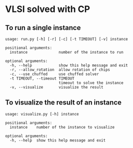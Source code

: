 # VLSI solved with CP

## To run a single instance

```
usage: run.py [-h] [-r] [-c] [-t TIMEOUT] [-v] instance

positional arguments:
  instance              number of the instance to run

optional arguments:
  -h, --help            show this help message and exit
  -r, --allow_rotation  allow rotation of chips
  -c, --use_chuffed     use chuffed solver
  -t TIMEOUT, --timeout TIMEOUT
                        timeout to solve the instance
  -v, --visualize       visualize the result
```

## To visualize the result of an instance

```
usage: visualize.py [-h] instance

positional arguments:
  instance    number of the instance to visualize

optional arguments:
  -h, --help  show this help message and exit
```